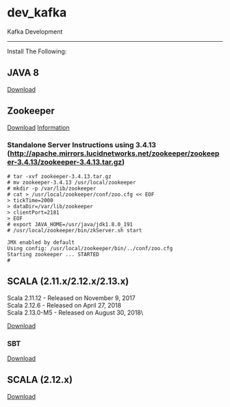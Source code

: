 # dev_kafka
Kafka Development

- - -
Install The Following:
## JAVA 8
[Download](https://download.oracle.com/otn-pub/java/jdk/8u191-b12/2787e4a523244c269598db4e85c51e0c/jdk-8u191-linux-x64.tar.gz)

## Zookeeper
[Download](https://zookeeper.apache.org/releases.html#download)
[Information](https://www.apache.org/dyn/closer.cgi/zookeeper/)

### Standalone Server Instructions using 3.4.13 (http://apache.mirrors.lucidnetworks.net/zookeeper/zookeeper-3.4.13/zookeeper-3.4.13.tar.gz)
```
# tar -xvf zookeeper-3.4.13.tar.gz
# mv zookeeper-3.4.13 /usr/local/zookeeper
# mkdir -p /var/lib/zookeeper
# cat > /usr/local/zookeeper/conf/zoo.cfg << EOF
> tickTime=2000
> dataDir=/var/lib/zookeeper
> clientPort=2181
> EOF
# export JAVA_HOME=/usr/java/jdk1.8.0_191
# /usr/local/zookeeper/bin/zkServer.sh start

JMX enabled by default
Using config: /usr/local/zookeeper/bin/../conf/zoo.cfg
Starting zookeeper ... STARTED
#
```

## SCALA (2.11.x/2.12.x/2.13.x)
Scala 2.11.12 - Released on November 9, 2017\
Scala 2.12.6 - Released on April 27, 2018\
Scala 2.13.0-M5 - Released on August 30, 2018\ 

[Download](https://www.scala-lang.org/download/)

### SBT
[Download](https://piccolo.link/sbt-1.2.7.tgz)

## SCALA (2.12.x)
[Download](https://downloads.lightbend.com/scala/2.12.8/scala-2.12.8.tgz)
